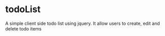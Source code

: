 # todoList
A simple client side todo list using jquery. It allow users to create, edit and delete todo items

